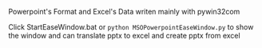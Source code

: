 Powerpoint's Format and Excel's Data 
writen mainly with pywin32com

Click StartEaseWindow.bat or `python MSOPowerpointEaseWindow.py` to show the window
and can translate pptx to excel and create pptx from excel

